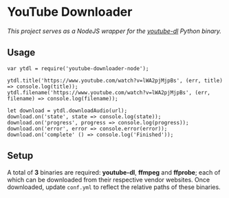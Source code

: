 # YouTube Downloader

*This project serves as a NodeJS wrapper for the [youtube-dl](https://rg3.github.io/youtube-dl/) Python binary.*

## Usage

```
var ytdl = require('youtube-downloader-node');

ytdl.title('https://www.youtube.com/watch?v=lWA2pjMjpBs', (err, title) => console.log(title));
ytdl.filename('https://www.youtube.com/watch?v=lWA2pjMjpBs', (err, filename) => console.log(filename));

let download = ytdl.downloadAudio(url);
download.on('state', state => console.log(state));
download.on('progress', progress => console.log(progress));
download.on('error', error => console.error(error));
download.on('complete' () => console.log('Finished'));
```

## Setup

A total of **3** binaries are required: **youtube-dl**, **ffmpeg** and **ffprobe**; each of which can be downloaded from their
respective vendor websites. Once downloaded, update `conf.yml` to reflect the relative paths of these binaries.